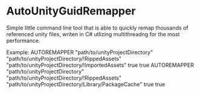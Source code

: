 # AutoUnityGuidRemapper
Simple little command line tool that is able to quickly remap thousands of referenced unity files, writen in C# utlizing multithreadng for the most performance.

Example:
AUTOREMAPPER "path/to/unityProjectDirectory" "path/to/unityProjectDirectory/!RippedAssets" "path/to/unityProjectDirectory/!ImportedAssets" true true
AUTOREMAPPER "path/to/unityProjectDirectory" "path/to/unityProjectDirectory/!RippedAssets" "path/to/unityProjectDirectory/Library/PackageCache" true true
